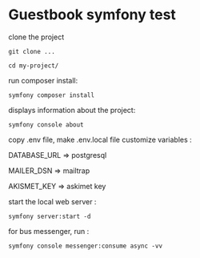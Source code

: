 # Guestbook symfony test

clone the project

`git clone ...`

`cd my-project/`

run composer install:

`symfony composer install`

displays information about the project:

`symfony console about`

copy .env file, make .env.local file
customize variables :

DATABASE_URL => postgresql

MAILER_DSN => mailtrap

AKISMET_KEY => askimet key

start the local web server :

`symfony server:start -d`

for bus messenger, run :

`symfony console messenger:consume async -vv`

